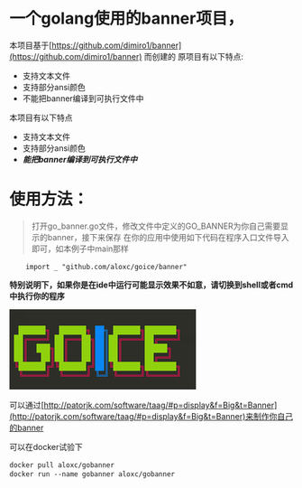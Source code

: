 # 一个golang使用的banner项目，
本项目基于[https://github.com/dimiro1/banner](https://github.com/dimiro1/banner) 而创建的
原项目有以下特点:
- 支持文本文件
- 支持部分ansi颜色
- 不能把banner编译到可执行文件中

本项目有以下特点
- 支持文本文件
- 支持部分ansi颜色
- ***能把banner编译到可执行文件中***

# 使用方法：
> 打开go_banner.go文件，修改文件中定义的GO_BANNER为你自己需要显示的banner，接下来保存
> 在你的应用中使用如下代码在程序入口文件导入即可，如本例子中main那样
```golang
	import _ "github.com/aloxc/goice/banner"

```
**特别说明下，如果你是在ide中运行可能显示效果不如意，请切换到shell或者cmd中执行你的程序**

![gobanner](https://github.com/aloxc/gobanner/blob/master/assert/gobanner.png)

可以通过[http://patorjk.com/software/taag/#p=display&f=Big&t=Banner](http://patorjk.com/software/taag/#p=display&f=Big&t=Banner)来制作你自己的banner

可以在docker试验下
```shell
docker pull aloxc/gobanner
docker run --name gobanner aloxc/gobanner
```
